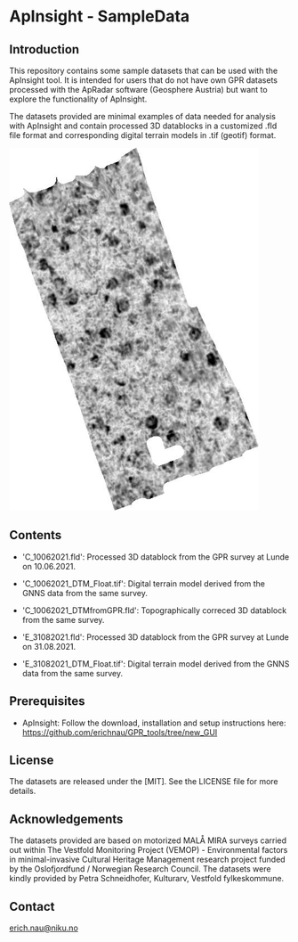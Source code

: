 # ApInsight - SampleData

## Introduction
This repository contains some sample datasets that can be used with the ApInsight tool. It is intended for users that do not have own GPR datasets processed with the ApRadar software (Geosphere Austria) but want to explore the functionality of ApInsight.  

The datasets provided are minimal examples of data needed for analysis with ApInsight and contain processed 3D datablocks in a customized .fld file format and corresponding digital terrain models in .tif (geotif) format. 

![GPR depthslice C_10062021](C_10062021_040-050.jpg)


## Contents
- 'C_10062021.fld': Processed 3D datablock from the GPR survey at Lunde on 10.06.2021.
 - 'C_10062021_DTM_Float.tif': Digital terrain model derived from the GNNS data from the same survey.
- 'C_10062021_DTMfromGPR.fld': Topographically correced 3D datablock from the same survey.


- 'E_31082021.fld': Processed 3D datablock from the GPR survey at Lunde on 31.08.2021.
- 'E_31082021_DTM_Float.tif': Digital terrain model derived from the GNNS data from the same survey.

## Prerequisites
- ApInsight: Follow the download, installation and setup instructions here: https://github.com/erichnau/GPR_tools/tree/new_GUI

## License
The datasets are released under the [MIT]. See the LICENSE file for more details.

## Acknowledgements
The datasets provided are based on motorized MALÅ MIRA surveys carried out within The Vestfold Monitoring Project (VEMOP) - Environmental factors in minimal-invasive Cultural Heritage Management research project funded by the Oslofjordfund / Norwegian Research Council. The datasets were kindly provided by Petra Schneidhofer, Kulturarv, Vestfold fylkeskommune.

## Contact
erich.nau@niku.no

